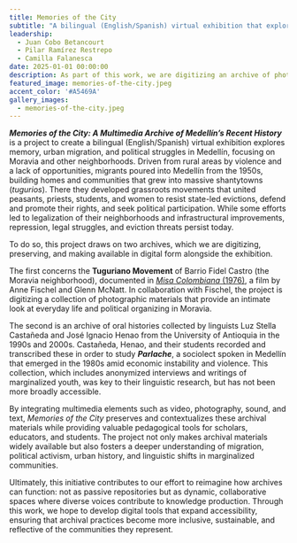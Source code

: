 ```yaml
---
title: Memories of the City
subtitle: "A bilingual (English/Spanish) virtual exhibition that explores memory, urban migration, and political struggles in Medellín, Colombia, on the basis of two archives."
leadership: 
  - Juan Cobo Betancourt
  - Pilar Ramírez Restrepo
  - Camilla Falanesca
date: 2025-01-01 00:00:00
description: As part of this work, we are digitizing an archive of photographs of everyday life in the tugurios of Medellín, Colombia, taken in 1976 by Anne Tuzman and Glenn McNatt and preserved by Anne Fischel.
featured_image: memories-of-the-city.jpeg
accent_color: '#A5469A'
gallery_images:
  - memories-of-the-city.jpeg
---
```


***Memories of the City: A Multimedia Archive of Medellín’s Recent History*** is a project to create a bilingual (English/Spanish) virtual exhibition explores memory, urban migration, and political struggles in Medellín, focusing on Moravia and other neighborhoods. Driven from rural areas by violence and a lack of opportunities, migrants poured into Medellín from the 1950s, building homes and communities that grew into massive shantytowns (*tugurios*). There they developed grassroots movements that united peasants, priests, students, and women to resist state-led evictions, defend and promote their rights, and seek political participation. While some efforts led to legalization of their neighborhoods and infrastructural improvements, repression, legal struggles, and eviction threats persist today.

To do so, this project draws on two archives, which we are digitizing, preserving, and making available in digital form alongside the exhibition. 

The first concerns the **Tuguriano Movement** of Barrio Fidel Castro (the Moravia neighborhood), documented in [*Misa Colombiana* (1976)](https://vimeo.com/622927213), a film by Anne Fischel and Glenn McNatt. In collaboration with Fischel, the project is digitizing a collection of photographic materials that provide an intimate look at everyday life and political organizing in Moravia. 

The second is an archive of oral histories collected by linguists Luz Stella Castañeda and José Ignacio Henao from the University of Antioquia in the 1990s and 2000s. Castañeda, Henao, and their students recorded and transcribed these in order to study ***Parlache***, a sociolect spoken in Medellín that emerged in the 1980s amid economic instability and violence. This collection, which includes anonymized interviews and writings of marginalized youth, was key to their linguistic research, but has not been more broadly accessible.

By integrating multimedia elements such as video, photography, sound, and text, *Memories of the City* preserves and contextualizes these archival materials while providing valuable pedagogical tools for scholars, educators, and students. The project not only makes archival materials widely available but also fosters a deeper understanding of migration, political activism, urban history, and linguistic shifts in marginalized communities.

Ultimately, this initiative contributes to our effort to reimagine how archives can function: not as passive repositories but as dynamic, collaborative spaces where diverse voices contribute to knowledge production. Through this work, we hope to develop digital tools that expand accessibility, ensuring that archival practices become more inclusive, sustainable, and reflective of the communities they represent.